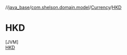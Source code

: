 //[java_base](../../../../index.md)/[com.shelson.domain.model](../../index.md)/[Currency](../index.md)/[HKD](index.md)

# HKD

[JVM]\
[HKD](index.md)
